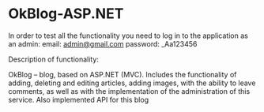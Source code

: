 # OkBlog-ASP.NET
In order to test all the functionality you need to log in to the application as an admin:
email:        admin@gmail.com
password:     _Aa123456



Description of functionality:

OkBlog – blog, based on ASP.NET (MVC). Includes the functionality of
adding, deleting and editing articles, adding images, with the ability to
leave comments, as well as with the implementation of the
administration of this service. Also implemented API for this blog
